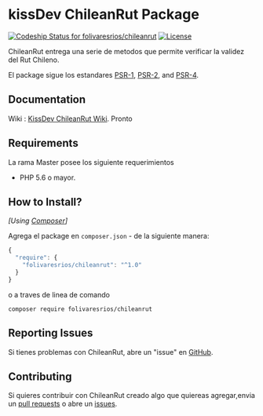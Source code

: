 kissDev ChileanRut Package
===================
[ ![Codeship Status for folivaresrios/chileanrut](https://app.codeship.com/projects/2ddc2100-a971-0135-97c3-36f7001b53e6/status?branch=master)](https://app.codeship.com/projects/256360) [![License](http://img.shields.io/badge/license-MIT-brightgreen.svg?style=flat-square)](https://tldrlegal.com/license/mit-license)

ChileanRut entrega una serie de metodos que permite verificar la validez del Rut Chileno.

El package sigue los estandares [PSR-1](https://github.com/php-fig/fig-standards/blob/master/accepted/PSR-1-basic-coding-standard.md), [PSR-2](https://github.com/php-fig/fig-standards/blob/master/accepted/PSR-2-coding-style-guide.md), and [PSR-4](https://github.com/php-fig/fig-standards/blob/master/accepted/PSR-4-autoloader.md). 

Documentation
-------------
Wiki : [KissDev ChileanRut Wiki](https://github.com/folivaresrios/chileanrut/wiki). Pronto

Requirements
------------
La rama Master posee los siguiente requerimientos

* PHP 5.6 o mayor.

How to Install?
---------------
_[Using [Composer](http://getcomposer.org/)]_

Agrega el package en `composer.json` - de la siguiente manera:

```javascript
{
  "require": {
    "folivaresrios/chileanrut": "^1.0"
  }
}
```

o a traves de linea de comando

```
composer require folivaresrios/chileanrut
```

## Reporting Issues

Si tienes problemas con ChileanRut, abre un "issue" en [GitHub](https://github.com/folivaresrios/chileanrut/issues).

## Contributing

Si quieres contribuir con ChileanRut creado algo que quiereas agregar,envia un [pull
requests](https://help.github.com/articles/using-pull-requests) o abre un
[issues](https://github.com/folivaresrios/chileanrut/issues).
